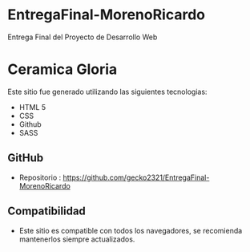 # EntregaFinal-MorenoRicardo
Entrega Final del Proyecto de Desarrollo Web


# Ceramica Gloria

Este sitio fue generado utilizando las siguientes tecnologias:

- HTML 5
- CSS
- Github
- SASS

## GitHub

- Repositorio : https://github.com/gecko2321/EntregaFinal-MorenoRicardo

## Compatibilidad

-   Este sitio es compatible con todos los navegadores, se recomienda mantenerlos siempre actualizados.
